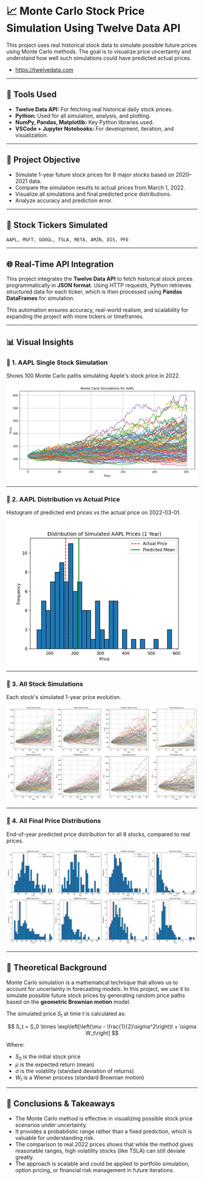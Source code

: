 # 📈 Monte Carlo Stock Price Simulation Using Twelve Data API

This project uses real historical stock data to simulate possible future prices using Monte Carlo methods. The goal is to visualize price uncertainty and understand how well such simulations could have predicted actual prices.

- https://twelvedata.com

---

## 🔧 Tools Used

- **Twelve Data API:** For fetching real historical daily stock prices.
- **Python:** Used for all simulation, analysis, and plotting.
- **NumPy, Pandas, Matplotlib:** Key Python libraries used.
- **VSCode + Jupyter Notebooks:** For development, iteration, and visualization.

---

## 🎯 Project Objective

- Simulate 1-year future stock prices for 8 major stocks based on 2020–2021 data.
- Compare the simulation results to actual prices from March 1, 2022.
- Visualize all simulations and final predicted price distributions.
- Analyze accuracy and prediction error.

---

## 💾 Stock Tickers Simulated

```plaintext
AAPL, MSFT, GOOGL, TSLA, META, AMZN, DIS, PFE
```

---

## 🌐 Real-Time API Integration

This project integrates the **Twelve Data API** to fetch historical stock prices programmatically in **JSON format**. Using HTTP requests, Python retrieves structured data for each ticker, which is then processed using **Pandas DataFrames** for simulation.

This automation ensures accuracy, real-world realism, and scalability for expanding the project with more tickers or timeframes.

---

## 📊 Visual Insights

### 🔹 1. AAPL Single Stock Simulation

Shows 100 Monte Carlo paths simulating Apple's stock price in 2022.

![AAPL Simulation](aapl_simulation.png)

---

### 🔹 2. AAPL Distribution vs Actual Price

Histogram of predicted end prices vs the actual price on 2022-03-01.

![AAPL Distribution](aapl_distribution.png)

---

### 🔹 3. All Stock Simulations

Each stock's simulated 1-year price evolution.

![All Simulations](all_simulations.png)

---

### 🔹 4. All Final Price Distributions

End-of-year predicted price distribution for all 8 stocks, compared to real prices.

![All Distributions](all_distributions.png)

---

## 📌 Theoretical Background

Monte Carlo simulation is a mathematical technique that allows us to account for uncertainty in forecasting models. In this project, we use it to simulate possible future stock prices by generating random price paths based on the **geometric Brownian motion** model.

The simulated price $S_t$ at time $t$ is calculated as:

$$
S_t = S_0 \times \exp\left[\left(\mu - \frac{1}{2}\sigma^2\right)t + \sigma W_t\right]
$$

Where:
- $S_0$ is the initial stock price
- $\mu$ is the expected return (mean)
- $\sigma$ is the volatility (standard deviation of returns)
- $W_t$ is a Wiener process (standard Brownian motion)

---

## 🧠 Conclusions & Takeaways

- The Monte Carlo method is effective in visualizing possible stock price scenarios under uncertainty.
- It provides a probabilistic range rather than a fixed prediction, which is valuable for understanding risk.
- The comparison to real 2022 prices shows that while the method gives reasonable ranges, high volatility stocks (like TSLA) can still deviate greatly.
- The approach is scalable and could be applied to portfolio simulation, option pricing, or financial risk management in future iterations.